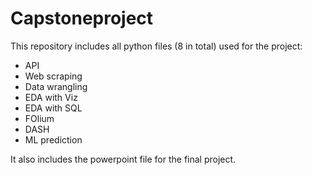 # Capstoneproject

This repository  includes all python files (8 in total) used for the project:
- API
- Web scraping
- Data wrangling
- EDA with Viz
- EDA with SQL
- FOlium
- DASH
- ML prediction

It also includes the powerpoint file for the final project.
